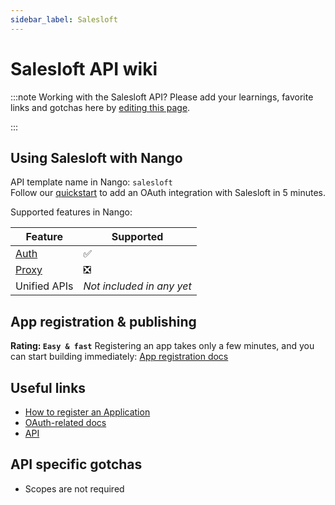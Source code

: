 ```yaml
---
sidebar_label: Salesloft
---
```


# Salesloft API wiki

:::note Working with the Salesloft API?
Please add your learnings, favorite links and gotchas here by [editing this page](https://github.com/nangohq/nango/tree/master/docs/docs/providers/salesloft.md).

:::

## Using Salesloft with Nango

API template name in Nango: `salesloft`  
Follow our [quickstart](../quickstart.md) to add an OAuth integration with Salesloft in 5 minutes.

Supported features in Nango:

| Feature                            | Supported                 |
| ---------------------------------- | ------------------------- |
| [Auth](/nango-auth/core-concepts)  | ✅                        |
| [Proxy](/nango-unified-apis/proxy) | ❎                        |
| Unified APIs                       | _Not included in any yet_ |

## App registration & publishing

**Rating: `Easy & fast`**
Registering an app takes only a few minutes, and you can start building immediately: [App registration docs](https://developers.salesloft.com/api.html#!/Topic/Introduction)



## Useful links

- [How to register an Application](https://developers.salesloft.com/api.html#!/Topic/Introduction)
- [OAuth-related docs](https://developers.salesloft.com/api.html#!/Topic/oauth)
- [API](https://developers.salesloft.com/api.html#!/Me/get_v2_me_json)


## API specific gotchas
- Scopes are not required
